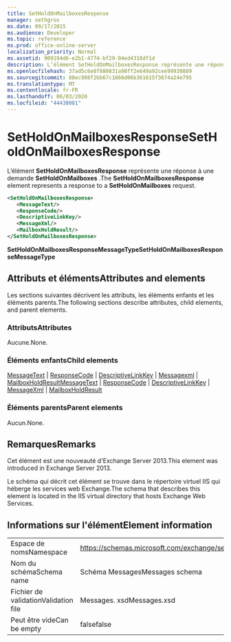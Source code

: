 ```yaml
---
title: SetHoldOnMailboxesResponse
manager: sethgros
ms.date: 09/17/2015
ms.audience: Developer
ms.topic: reference
ms.prod: office-online-server
localization_priority: Normal
ms.assetid: 909194d6-e2b1-4774-bf29-04ed4318df1d
description: L’élément SetHoldOnMailboxesResponse représente une réponse à une demande SetHoldOnMailboxes.
ms.openlocfilehash: 37ad5c6e8f880831a98ff2e649a92cee99930889
ms.sourcegitcommit: 88ec988f2bb67c1866d06b361615f3674a24e795
ms.translationtype: MT
ms.contentlocale: fr-FR
ms.lasthandoff: 06/03/2020
ms.locfileid: "44438081"
---
```

# <a name="setholdonmailboxesresponse"></a><span data-ttu-id="243f6-103">SetHoldOnMailboxesResponse</span><span class="sxs-lookup"><span data-stu-id="243f6-103">SetHoldOnMailboxesResponse</span></span>

<span data-ttu-id="243f6-104">L’élément **SetHoldOnMailboxesResponse** représente une réponse à une demande **SetHoldOnMailboxes** .</span><span class="sxs-lookup"><span data-stu-id="243f6-104">The **SetHoldOnMailboxesResponse** element represents a response to a **SetHoldOnMailboxes** request.</span></span> 
  
```XML
<SetHoldOnMailboxesResponse>
   <MessageText/>
   <ResponseCode/>
   <DescriptiveLinkKey/>
   <MessageXml/>
   <MailboxHoldResult/>
</SetHoldOnMailboxesResponse>
```

 <span data-ttu-id="243f6-105">**SetHoldOnMailboxesResponseMessageType**</span><span class="sxs-lookup"><span data-stu-id="243f6-105">**SetHoldOnMailboxesResponseMessageType**</span></span>
## <a name="attributes-and-elements"></a><span data-ttu-id="243f6-106">Attributs et éléments</span><span class="sxs-lookup"><span data-stu-id="243f6-106">Attributes and elements</span></span>

<span data-ttu-id="243f6-107">Les sections suivantes décrivent les attributs, les éléments enfants et les éléments parents.</span><span class="sxs-lookup"><span data-stu-id="243f6-107">The following sections describe attributes, child elements, and parent elements.</span></span>
  
### <a name="attributes"></a><span data-ttu-id="243f6-108">Attributs</span><span class="sxs-lookup"><span data-stu-id="243f6-108">Attributes</span></span>

<span data-ttu-id="243f6-109">Aucune.</span><span class="sxs-lookup"><span data-stu-id="243f6-109">None.</span></span>
  
### <a name="child-elements"></a><span data-ttu-id="243f6-110">Éléments enfants</span><span class="sxs-lookup"><span data-stu-id="243f6-110">Child elements</span></span>

<span data-ttu-id="243f6-111">[MessageText](messagetext.md)  |  [ResponseCode](responsecode.md)  |  [DescriptiveLinkKey](descriptivelinkkey.md)  |  [Messagexml](messagexml.md)  |  [MailboxHoldResult](mailboxholdresult.md)</span><span class="sxs-lookup"><span data-stu-id="243f6-111">[MessageText](messagetext.md) | [ResponseCode](responsecode.md) | [DescriptiveLinkKey](descriptivelinkkey.md) | [MessageXml](messagexml.md) | [MailboxHoldResult](mailboxholdresult.md)</span></span>
  
### <a name="parent-elements"></a><span data-ttu-id="243f6-112">Éléments parents</span><span class="sxs-lookup"><span data-stu-id="243f6-112">Parent elements</span></span>

<span data-ttu-id="243f6-113">Aucun.</span><span class="sxs-lookup"><span data-stu-id="243f6-113">None.</span></span>
  
## <a name="remarks"></a><span data-ttu-id="243f6-114">Remarques</span><span class="sxs-lookup"><span data-stu-id="243f6-114">Remarks</span></span>

<span data-ttu-id="243f6-115">Cet élément est une nouveauté d'Exchange Server 2013.</span><span class="sxs-lookup"><span data-stu-id="243f6-115">This element was introduced in Exchange Server 2013.</span></span>
  
<span data-ttu-id="243f6-116">Le schéma qui décrit cet élément se trouve dans le répertoire virtuel IIS qui héberge les services web Exchange.</span><span class="sxs-lookup"><span data-stu-id="243f6-116">The schema that describes this element is located in the IIS virtual directory that hosts Exchange Web Services.</span></span>
  
## <a name="element-information"></a><span data-ttu-id="243f6-117">Informations sur l'élément</span><span class="sxs-lookup"><span data-stu-id="243f6-117">Element information</span></span>

|||
|:-----|:-----|
|<span data-ttu-id="243f6-118">Espace de noms</span><span class="sxs-lookup"><span data-stu-id="243f6-118">Namespace</span></span>  <br/> |https://schemas.microsoft.com/exchange/services/2006/messages  <br/> |
|<span data-ttu-id="243f6-119">Nom du schéma</span><span class="sxs-lookup"><span data-stu-id="243f6-119">Schema name</span></span>  <br/> |<span data-ttu-id="243f6-120">Schéma Messages</span><span class="sxs-lookup"><span data-stu-id="243f6-120">Messages schema</span></span>  <br/> |
|<span data-ttu-id="243f6-121">Fichier de validation</span><span class="sxs-lookup"><span data-stu-id="243f6-121">Validation file</span></span>  <br/> |<span data-ttu-id="243f6-122">Messages. xsd</span><span class="sxs-lookup"><span data-stu-id="243f6-122">Messages.xsd</span></span>  <br/> |
|<span data-ttu-id="243f6-123">Peut être vide</span><span class="sxs-lookup"><span data-stu-id="243f6-123">Can be empty</span></span>  <br/> |<span data-ttu-id="243f6-124">false</span><span class="sxs-lookup"><span data-stu-id="243f6-124">false</span></span>  <br/> |
   

